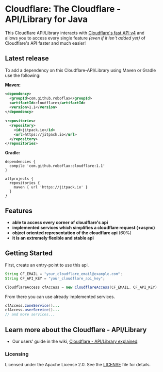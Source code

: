 # Cloudflare: The Cloudflare - API/Library for Java

This Cloudflare API/Library interacts with [Cloudflare's fast API v4](https://api.cloudflare.com/)
and allows you to access every single feature _(even if it isn't added yet)_ of Cloudflare's API faster and much easier!

## Latest release
To add a dependency on this Cloudflare-API/Library using Maven or Gradle use the following:

**Maven:**
```xml
<dependency>
  <groupId>com.github.roboflax</groupId>
  <artifactId>cloudflare</artifactId>
  <version>1.1</version>
</dependency>
	
<repositories>
  <repository>
    <id>jitpack.io</id>
    <url>https://jitpack.io</url>
  </repository>
</repositories>
```

**Gradle:**
```
dependencies {
  compile 'com.github.roboflax:cloudflare:1.1'
}

allprojects {
  repositories {
    maven { url 'https://jitpack.io' }
  }
}
```

## Features
- **able to access every corner of cloudflare's api**
- **implemented services which simplifies a cloudflare request (+async)**
- **object oriented representation of the cloudflare api** (60%)
- **it is an extremely flexible and stable api**

## Getting Started
First, create an entry-point to use this api.
```java
String CF_EMAIL = "your_cloudflare_email@example.com";
String CF_API_KEY = "your_cloudflare_api_key";

CloudflareAccess cfAccess = new CloudflareAccess(CF_EMAIL, CF_API_KEY);
```
From there you can use already implemented services.
```java
cfAccess.zoneService()...
cfAccess.userService()...
// and more services...
```

## Learn more about the Cloudflare - API/Library

- Our users' guide in the wiki, [Cloudflare - API/Library explained](https://github.com/RoboFlax/Cloudflare/wiki).

### Licensing
Licensed under the Apache License 2.0. See the [LICENSE](LICENSE) file for details.